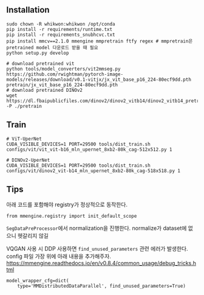 ## Installation
```
sudo chown -R whikwon:whikwon /opt/conda
pip install -r requirements/runtime.txt
pip install -r requirements_snubhcvc.txt
pip install mmcv==2.1.0 mmengine mmpretrain ftfy regex # mmpretrain은 pretrained model 다운로드 받을 때 필요
python setup.py develop

# download pretrained vit
python tools/model_converters/vit2mmseg.py https://github.com/rwightman/pytorch-image-models/releases/download/v0.1-vitjx/jx_vit_base_p16_224-80ecf9dd.pth pretrain/jx_vit_base_p16_224-80ecf9dd.pth 
# download pretrained DINOv2
wget https://dl.fbaipublicfiles.com/dinov2/dinov2_vitb14/dinov2_vitb14_pretrain.pth -P ./pretrain
```

## Train
```
# ViT-UperNet
CUDA_VISIBLE_DEVICES=1 PORT=29500 tools/dist_train.sh configs/vit/vit_vit-b16_mln_upernet_8xb2-80k_cag-512x512.py 1

# DINOv2-UperNet
CUDA_VISIBLE_DEVICES=1 PORT=29500 tools/dist_train.sh configs/vit/dinov2_vit-b14_mln_upernet_8xb2-80k_cag-518x518.py 1
```

## Tips 
아래 코드를 포함해야 registry가 정상적으로 동작한다. 
```
from mmengine.registry import init_default_scope
```

`SegDataPreProcessor`에서 normalization을 진행한다. normalize가 dataset에 없으니 헷갈리지 않길 

VQGAN 사용 시 DDP 사용하면 `find_unused_parameters` 관련 에러가 발생한다. config 파일 가장 위에 아래 내용을 추가해주자.
https://mmengine.readthedocs.io/en/v0.8.4/common_usage/debug_tricks.html
```
model_wrapper_cfg=dict(
    type='MMDistributedDataParallel', find_unused_parameters=True)
```